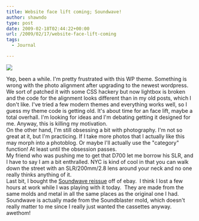 ```yaml
---
title: Website face lift coming; Soundwave!
author: shawndo
type: post
date: 2009-02-18T02:44:22+00:00
url: /2009/02/17/website-face-lift-coming
tags:
  - Journal

---
```

![](/images/2009/02/soundwave.jpg)

Yep, been a while. I'm pretty frustrated with this WP theme. Something is wrong with the photo alignment after upgrading to the newest wordpress. We sort of patched it with some CSS hackery but now lightbox is broken and the code for the alignment looks different than in my old posts, which I don't like. I've tried a few modern themes and everything works well, so I guess my theme code is getting old. It's about time for an face lift, maybe a total overhall. I'm looking for ideas and I'm debating getting it designed for me. Anyway, this is killing my motivation.  
On the other hand, I'm still obsessing a bit with photography. I'm not so great at it, but I'm practicing. If I take more photos that I actually like this may morph into a photoblog. Or maybe I'll actually use the "category" function! At least until the obsession passes.  
My friend who was pushing me to get that D700 let me borrow his SLR, and I have to say I am a bit enthralled. NYC is kind of cool in that you can walk down the street with an SLR/200mm/2.8 lens around your neck and no one really thinks anything of it.  
Last bit, I bought the [Soundwave reissue][1] off of ebay.  I think I lost a few hours at work while I was playing with it today.  They are made from the same molds and metal in all the same places as the original one I had.   Soundwave is actually made from the Soundblaster mold, which doesn't really matter to me since I really just wanted the cassettes anyway.  awethom!

 [1]: http://www.transformersclassics.com/soundwave-g1-re-issue.html